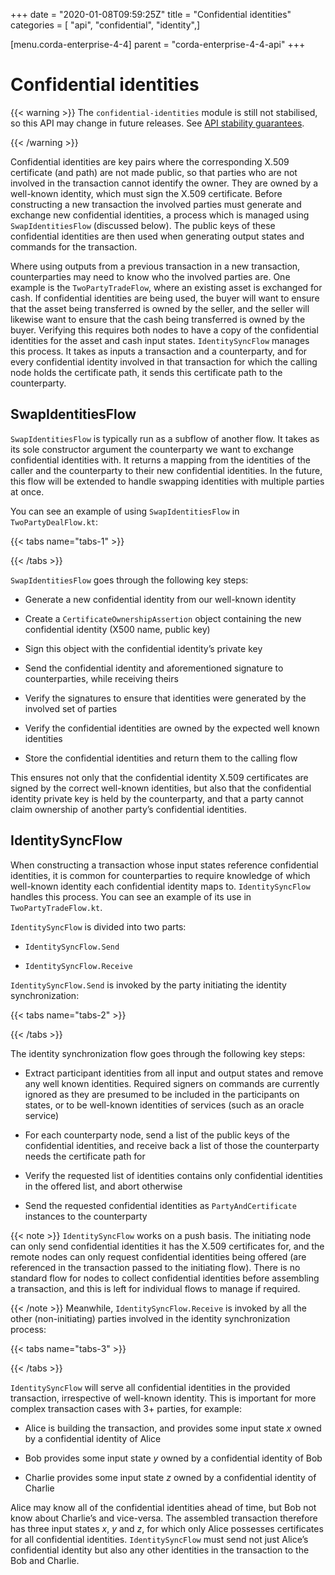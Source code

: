+++
date = "2020-01-08T09:59:25Z"
title = "Confidential identities"
categories = [ "api", "confidential", "identity",]

[menu.corda-enterprise-4-4]
parent = "corda-enterprise-4-4-api"
+++


# Confidential identities


{{< warning >}}
The `confidential-identities` module is still not stabilised, so this API may change in future releases.
                See [API stability guarantees](api-stability-guarantees.md).

{{< /warning >}}

Confidential identities are key pairs where the corresponding X.509 certificate (and path) are not made public, so that
            parties who are not involved in the transaction cannot identify the owner. They are owned by a well-known identity,
            which must sign the X.509 certificate. Before constructing a new transaction the involved parties must generate and
            exchange new confidential identities, a process which is managed using `SwapIdentitiesFlow` (discussed below). The
            public keys of these confidential identities are then used when generating output states and commands for the
            transaction.

Where using outputs from a previous transaction in a new transaction, counterparties may need to know who the involved
            parties are. One example is the `TwoPartyTradeFlow`, where an existing asset is exchanged for cash. If confidential
            identities are being used, the buyer will want to ensure that the asset being transferred is owned by the seller, and
            the seller will likewise want to ensure that the cash being transferred is owned by the buyer. Verifying this requires
            both nodes to have a copy of the confidential identities for the asset and cash input states. `IdentitySyncFlow`
            manages this process. It takes as inputs a transaction and a counterparty, and for every confidential identity involved
            in that transaction for which the calling node holds the certificate path, it sends this certificate path to the
            counterparty.


## SwapIdentitiesFlow

`SwapIdentitiesFlow` is typically run as a subflow of another flow. It takes as its sole constructor argument the
                counterparty we want to exchange confidential identities with. It returns a mapping from the identities of the caller
                and the counterparty to their new confidential identities. In the future, this flow will be extended to handle swapping
                identities with multiple parties at once.

You can see an example of using `SwapIdentitiesFlow` in `TwoPartyDealFlow.kt`:


{{< tabs name="tabs-1" >}}

{{< /tabs >}}

`SwapIdentitiesFlow` goes through the following key steps:


* Generate a new confidential identity from our well-known identity


* Create a `CertificateOwnershipAssertion` object containing the new confidential identity (X500 name, public key)


* Sign this object with the confidential identity’s private key


* Send the confidential identity and aforementioned signature to counterparties, while receiving theirs


* Verify the signatures to ensure that identities were generated by the involved set of parties


* Verify the confidential identities are owned by the expected well known identities


* Store the confidential identities and return them to the calling flow


This ensures not only that the confidential identity X.509 certificates are signed by the correct well-known
                identities, but also that the confidential identity private key is held by the counterparty, and that a party cannot
                claim ownership of another party’s confidential identities.


## IdentitySyncFlow

When constructing a transaction whose input states reference confidential identities, it is common for counterparties
                to require knowledge of which well-known identity each confidential identity maps to. `IdentitySyncFlow` handles this
                process. You can see an example of its use in `TwoPartyTradeFlow.kt`.

`IdentitySyncFlow` is divided into two parts:


* `IdentitySyncFlow.Send`


* `IdentitySyncFlow.Receive`


`IdentitySyncFlow.Send` is invoked by the party initiating the identity synchronization:


{{< tabs name="tabs-2" >}}

{{< /tabs >}}

The identity synchronization flow goes through the following key steps:


* Extract participant identities from all input and output states and remove any well known identities. Required
                        signers on commands are currently ignored as they are presumed to be included in the participants on states, or to
                        be well-known identities of services (such as an oracle service)


* For each counterparty node, send a list of the public keys of the confidential identities, and receive back a list
                        of those the counterparty needs the certificate path for


* Verify the requested list of identities contains only confidential identities in the offered list, and abort
                        otherwise


* Send the requested confidential identities as `PartyAndCertificate` instances to the counterparty



{{< note >}}
`IdentitySyncFlow` works on a push basis. The initiating node can only send confidential identities it has
                    the X.509 certificates for, and the remote nodes can only request confidential identities being offered (are
                    referenced in the transaction passed to the initiating flow). There is no standard flow for nodes to collect
                    confidential identities before assembling a transaction, and this is left for individual flows to manage if
                    required.

{{< /note >}}
Meanwhile, `IdentitySyncFlow.Receive` is invoked by all the other (non-initiating) parties involved in the identity
                synchronization process:


{{< tabs name="tabs-3" >}}

{{< /tabs >}}

`IdentitySyncFlow` will serve all confidential identities in the provided transaction, irrespective of well-known
                identity. This is important for more complex transaction cases with 3+ parties, for example:


* Alice is building the transaction, and provides some input state *x* owned by a confidential identity of Alice


* Bob provides some input state *y* owned by a confidential identity of Bob


* Charlie provides some input state *z* owned by a confidential identity of Charlie


Alice may know all of the confidential identities ahead of time, but Bob not know about Charlie’s and vice-versa.
                The assembled transaction therefore has three input states *x*, *y* and *z*, for which only Alice possesses
                certificates for all confidential identities. `IdentitySyncFlow` must send not just Alice’s confidential identity but
                also any other identities in the transaction to the Bob and Charlie.


